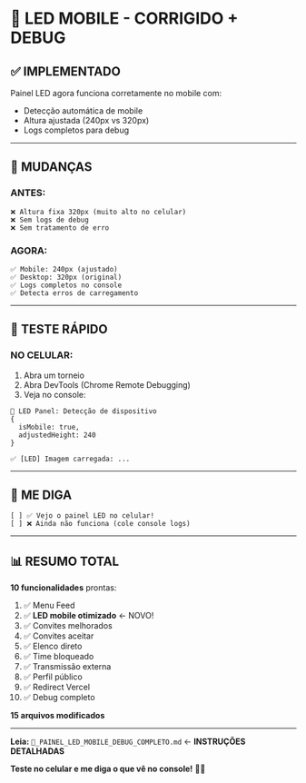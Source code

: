 # 📱 LED MOBILE - CORRIGIDO + DEBUG

## ✅ IMPLEMENTADO

Painel LED agora funciona corretamente no mobile com:
- Detecção automática de mobile
- Altura ajustada (240px vs 320px)
- Logs completos para debug

---

## 🔧 MUDANÇAS

### **ANTES:**
```
❌ Altura fixa 320px (muito alto no celular)
❌ Sem logs de debug
❌ Sem tratamento de erro
```

### **AGORA:**
```
✅ Mobile: 240px (ajustado)
✅ Desktop: 320px (original)
✅ Logs completos no console
✅ Detecta erros de carregamento
```

---

## 🧪 TESTE RÁPIDO

### **NO CELULAR:**

1. Abra um torneio
2. Abra DevTools (Chrome Remote Debugging)
3. Veja no console:

```
📱 LED Panel: Detecção de dispositivo
{
  isMobile: true,
  adjustedHeight: 240
}

✅ [LED] Imagem carregada: ...
```

---

## 💬 ME DIGA

```
[ ] ✅ Vejo o painel LED no celular!
[ ] ❌ Ainda não funciona (cole console logs)
```

---

## 📊 RESUMO TOTAL

**10 funcionalidades** prontas:

1. ✅ Menu Feed
2. ✅ **LED mobile otimizado** ← NOVO!
3. ✅ Convites melhorados
4. ✅ Convites aceitar
5. ✅ Elenco direto
6. ✅ Time bloqueado
7. ✅ Transmissão externa
8. ✅ Perfil público
9. ✅ Redirect Vercel
10. ✅ Debug completo

**15 arquivos modificados**

---

**Leia:** `🔧_PAINEL_LED_MOBILE_DEBUG_COMPLETO.md` ← **INSTRUÇÕES DETALHADAS**

**Teste no celular e me diga o que vê no console!** 📱🔧
